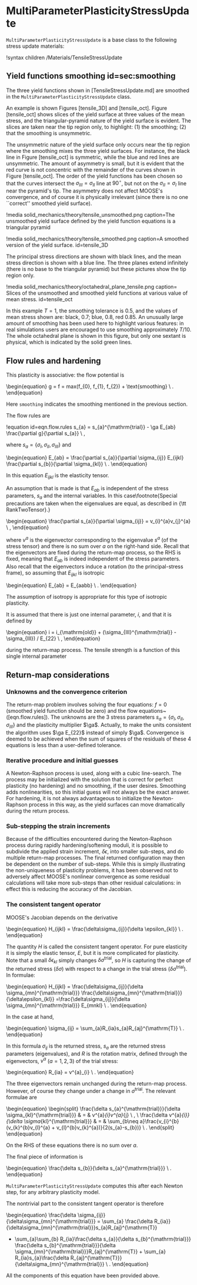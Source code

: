 # MultiParameterPlasticityStressUpdate

`MultiParameterPlasticityStressUpdate` is a base class to the following stress update materials:

!syntax children /Materials/TensileStressUpdate

## Yield functions smoothing id=sec:smoothing

The three yield functions shown in [TensileStressUpdate.md] are smoothed in the
`MultiParameterPlasticityStressUpdate` class.

An example is shown Figures [tensile_3D]
and [tensile_oct].  Figure [tensile_oct] shows slices
of the yield surface at three values of the mean stress, and the
triangular-pyramid nature of the yield surface is evident.  The slices
are taken near the tip region only, to highlight: (1) the smoothing;
(2) that the smoothing is unsymmetric.

The unsymmetric nature of the
yield surface only occurs near the tip region where the smoothing
mixes the three yield surfaces.  For instance, the black line in
Figure [tensile_oct] is symmetric, while the blue and red
lines are unsymmetric.  The amount of asymmetry is small, but it is
evident that the red curve is not concentric with the remainder of the
curves shown in Figure [tensile_oct].  The order of the yield
functions has been chosen so that the curves
intersect the $\sigma_{III}=\sigma_{II}$ line at $90^{\circ}$, but not
on the $\sigma_{II}=\sigma_{I}$ line near the pyramid's tip.  The
asymmetry does not affect MOOSE's convergence, and of course it is
physically irrelevant (since there is no one ``correct'' smoothed
yield surface).

!media solid_mechanics/theory/tensile_unsmoothed.png caption=The unsmoothed yield surface defined by the yield function equations is a triangular pyramid

!media solid_mechanics/theory/tensile_smoothed.png caption=A smoothed version of the yield surface. id=tensile_3D

The principal stress directions are shown with black lines, and the mean stress direction is shown with a blue line.  The three planes extend infinitely (there is no base to the triangular pyramid) but these pictures show the tip region only.

!media solid_mechanics/theory/octahedral_plane_tensile.png caption= Slices of the unsmoothed and smoothed yield functions at various value of mean stress. id=tensile_oct

In this example $T=1$, the smoothing
tolerance is 0.5, and the values of mean stress shown are: black,
0.7; blue, 0.8, red 0.85.  An unusually large amount of smoothing
has been used here to highlight various features: in real
simulations users are encouraged to use smoothing approximately
$T/10$.  The whole octahedral plane is shown in this figure, but
only one sextant is physical, which is indicated by the solid green
lines.

## Flow rules and hardening

This plasticity is associative: the flow potential is

\begin{equation}
  g = f = max(f_{0}, f_{1}, f_{2}) + \text{smoothing} \ .
\end{equation}

Here `smoothing` indicates the smoothing mentioned in the previous section.

The flow rules are

!equation id=eqn.flow.rules
  s_{a} = s_{a}^{\mathrm{trial}} - \ga E_{ab} \frac{\partial
    g}{\partial s_{a}} \ ,

where $s_{a}=\{\sigma_{I}, \sigma_{II}, \sigma_{III}\}$ and

\begin{equation}
  E_{ab} = \frac{\partial s_{a}}{\partial \sigma_{ij}} E_{ijkl}
  \frac{\partial s_{b}}{\partial \sigma_{kl}} \ .
\end{equation}

In this equation $E_{ijkl}$ is the elasticity tensor.

An assumption that is made is that
$E_{ab}$ is independent of the stress parameters, $s_{a}$ and the
internal variables.  In this case\footnote{Special precautions are
  taken when the eigenvalues are equal, as described in {\tt RankTwoTensor}.}

\begin{equation}
  \frac{\partial s_{a}}{\partial \sigma_{ij}} = v_{i}^{a}v_{j}^{a} \ ,
\end{equation}

where $v^{a}$ is the eigenvector corresponding to the eigenvalue
$s^{a}$ (of the stress tensor) and there is no sum over $a$ on the
right-hand side.  Recall that the eigenvectors are fixed during the
return-map process, so the RHS is fixed, meaning that $E_{ab}$ is
indeed independent of the stress parameters.  Also recall that the
eigenvectors induce a rotation (to the principal-stress frame), so
assuming that $E_{ijkl}$ is isotropic

\begin{equation}
  E_{ab} = E_{aabb} \ .
\end{equation}

The assumption of isotropy is appropriate for this type of isotropic
plasticity.

It is assumed that there is just one internal parameter, $i$, and that
it is defined by

\begin{equation}
  i = i_{\mathrm{old}} + (\sigma_{III}^{\mathrm{trial}} - \sigma_{III})
  / E_{22} \ ,
\end{equation}

during the return-map process.  The tensile strength is a function of
this single internal parameter

## Return-map considerations

### Unknowns and the convergence criterion

The return-map problem involves solving the four equations: $f=0$ (smoothed yield function
should be zero) and the flow equations~([eqn.flow.rules]).  The
unknowns are the 3 stress parameters $s_{a}=\{\sigma_{I}, \sigma_{II},
\sigma_{III}\}$ and the plasticity multiplier $\ga$.  Actually, to
make the units consistent the algorithm uses $\ga E_{22}$ instead of
simply $\ga$.  Convergence
is deemed to be achieved when the sum of squares of the residuals of
these 4 equations is less than a user-defined tolerance.

### Iterative procedure and initial guesses

A Newton-Raphson process is used, along with a cubic line-search.  The
process may be initialized with the solution that is correct for
perfect plasticity (no hardening) and no smoothing, if the user
desires.  Smoothing adds nonlinearities, so this initial guess will
not always be the exact answer. For hardening, it is not
always advantageous to initialize the Newton-Raphson process in this
way, as the yield surfaces can move dramatically during the return
process.

### Sub-stepping the strain increments

Because of the difficulties encountered during the Newton-Raphson
process during rapidly hardening/softening moduli, it is possible to
subdivide the applied strain increment, $\delta\epsilon$, into smaller
sub-steps, and do multiple return-map processes.  The final returned configuration may then
be dependent on the number of sub-steps.  While this is simply
illustrating the non-uniqueness of plasticity problems, it has been observed not to adversely affect MOOSE's nonlinear convergence as some residual calculations will take more sub-steps than other residual
calculations: in effect this is reducing the accuracy of the Jacobian.

### The consistent tangent operator

MOOSE's Jacobian depends on the derivative

\begin{equation}
H_{ijkl} = \frac{\delta\sigma_{ij}}{\delta \epsilon_{kl}} \ .
\end{equation}

The quantity $H$ is called the consistent tangent operator.  For pure
elasticity it is simply the elastic tensor, $E$, but it is more
complicated for plasticity.  Note that a small $\delta\epsilon_{kl}$
simply changes $\delta\sigma^{\mathrm{trial}}$, so $H$ is capturing the
change of the returned stress ($\delta\sigma$) with respect to a
change in the trial stress ($\delta\sigma^{\mathrm{trial}}$).  In formulae:

\begin{equation}
  H_{ijkl} = \frac{\delta\sigma_{ij}}{\delta
    \sigma_{mn}^{\mathrm{trial}}}
  \frac{\delta\sigma_{mn}^{\mathrm{trial}}}{\delta\epsilon_{kl}} =\frac{\delta\sigma_{ij}}{\delta
    \sigma_{mn}^{\mathrm{trial}}} E_{mnkl} \ .
\end{equation}

In the case at hand,

\begin{equation}
  \sigma_{ij} = \sum_{a}R_{ia}s_{a}R_{aj}^{\mathrm{T}} \ .
\end{equation}

In this formula $\sigma_{ij}$ is the returned stress, $s_{a}$ are the
returned stress parameters (eigenvalues), and $R$ is the rotation
matrix, defined through the eigenvectors, $v^{a}$ ($a=1,2,3$) of the
trial stress:

\begin{equation}
  R_{ia} = v^{a}_{i} \ .
\end{equation}

The three eigenvectors remain unchanged during the return-map
process.  However, of course they change under a change in
$\sigma^{\mathrm{trial}}$.  The relevant formulae are

\begin{equation}
\begin{split}
  \frac{\delta s_{a}^{\mathrm{trial}}}{\delta
    \sigma_{kl}^{\mathrm{trial}}} & = & v^{a}_{i}v^{a}_{j} \ , \\
  \frac{\delta v^{a}_{i}}{\delta \sigma_{kl}^{\mathrm{trial}}} & = &
  \sum_{b\neq a}\frac{v_{i}^{b}(v_{k}^{b}v_{l}^{a} +
    v_{l}^{b}v_{k}^{a})}{2(s_{a}-s_{b})} \ .
\end{split}
\end{equation}

On the RHS of these equations there is no sum over $a$.

The final piece of information is

\begin{equation}
  \frac{\delta s_{b}}{\delta s_{a}^{\mathrm{trial}}} \ .
\end{equation}

`MultiParameterPlasticityStressUpdate` computes this after each
Newton step, for any arbitrary plasticity model.

The nontrivial part to the consistent tangent operator is therefore

\begin{equation}
  \frac{\delta \sigma_{ij}}{\delta\sigma_{mn}^{\mathrm{trial}}} =
\sum_{a}  \frac{\delta
    R_{ia}}{\delta\sigma_{mn}^{\mathrm{trial}}}s_{a}R_{aj}^{\mathrm{T}}
  + \sum_{a}\sum_{b} R_{ia}\frac{\delta s_{a}}{\delta s_{b}^{\mathrm{trial}}}
  \frac{\delta s_{b}^{\mathrm{trial}}}{\delta
    \sigma_{mn}^{\mathrm{trial}}}R_{aj}^{\mathrm{T}} +
  \sum_{a} R_{ia}s_{a}\frac{\delta
    R_{aj}^{\mathrm{T}}}{\delta\sigma_{mn}^{\mathrm{trial}}} \ .
\end{equation}

All the components of this equation have been provided above.
